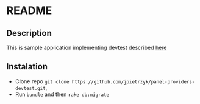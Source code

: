 # README


## Description

This is sample application implementing devtest described [here](https://github.com/pbc/devtest/blob/master/README.md)

## Instalation

 - Clone repo `git clone https://github.com/jpietrzyk/panel-providers-devtest.git`,
 - Run `bundle` and then `rake db:migrate`
